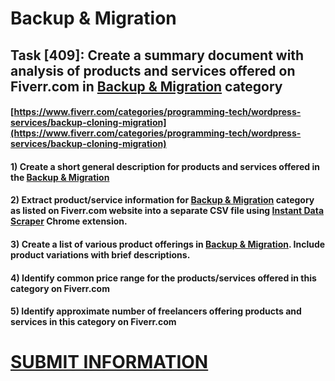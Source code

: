 # Backup & Migration
## Task [409]: Create a summary document with analysis of products and services offered on Fiverr.com in [Backup & Migration](https://www.fiverr.com/categories/programming-tech/wordpress-services/backup-cloning-migration) category
#### [https://www.fiverr.com/categories/programming-tech/wordpress-services/backup-cloning-migration](https://www.fiverr.com/categories/programming-tech/wordpress-services/backup-cloning-migration)
#### 1) Create a short general description for products and services offered in the [Backup & Migration](https://www.fiverr.com/categories/programming-tech/wordpress-services/backup-cloning-migration)
#### 2) Extract product/service information for [Backup & Migration](https://www.fiverr.com/categories/programming-tech/wordpress-services/backup-cloning-migration) category as listed on Fiverr.com website into a separate CSV file using [Instant Data Scraper](https://chrome.google.com/webstore/detail/instant-data-scraper/ofaokhiedipichpaobibbnahnkdoiiah) Chrome extension.
#### 3) Create a list of various product offerings in [Backup & Migration](https://www.fiverr.com/categories/programming-tech/wordpress-services/backup-cloning-migration). Include product variations with brief descriptions.
#### 4) Identify common price range for the products/services offered in this category on Fiverr.com
#### 5) Identify approximate number of freelancers offering products and services in this category on Fiverr.com

# [SUBMIT INFORMATION](https://forms.office.com/r/8AEKjkLxKG)
